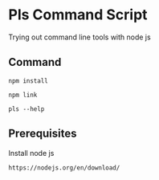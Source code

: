 # Pls Command Script

Trying out command line tools with node js

## Command
```
npm install

npm link

pls --help
```

## Prerequisites

Install node js

```
https://nodejs.org/en/download/
```
